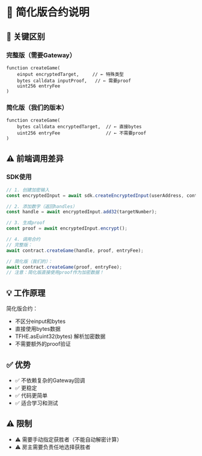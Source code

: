 # 📝 简化版合约说明

## 🎯 关键区别

### 完整版（需要Gateway）
```solidity
function createGame(
    einput encryptedTarget,     // ← 特殊类型
    bytes calldata inputProof,   // ← 需要proof
    uint256 entryFee
)
```

### 简化版（我们的版本）
```solidity
function createGame(
    bytes calldata encryptedTarget,  // ← 直接bytes
    uint256 entryFee                 // ← 不需要proof
)
```

## ⚠️ 前端调用差异

### SDK使用
```typescript
// 1. 创建加密输入
const encryptedInput = await sdk.createEncryptedInput(userAddress, contractAddress);

// 2. 添加数字（返回handles）
const handle = await encryptedInput.add32(targetNumber);

// 3. 生成proof
const proof = await encryptedInput.encrypt();

// 4. 调用合约
// 完整版：
await contract.createGame(handle, proof, entryFee);

// 简化版（我们的）：
await contract.createGame(proof, entryFee);
// 注意：简化版直接使用proof作为加密数据！
```

## 💡 工作原理

简化版合约：
- 不区分einput和bytes
- 直接使用bytes数据
- TFHE.asEuint32(bytes) 解析加密数据
- 不需要额外的proof验证

## ✅ 优势

- ✅ 不依赖复杂的Gateway回调
- ✅ 更稳定
- ✅ 代码更简单
- ✅ 适合学习和测试

## ⚠️ 限制

- ⚠️ 需要手动指定获胜者（不能自动解密计算）
- ⚠️ 房主需要负责任地选择获胜者



